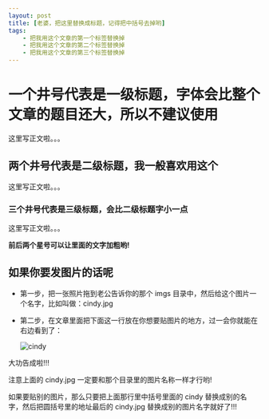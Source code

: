 ```yaml
---
layout: post
title: [老婆，把这里替换成标题，记得把中括号去掉哟]
tags:
    - 把我用这个文章的第一个标签替换掉
    - 把我用这个文章的第二个标签替换掉
    - 把我用这个文章的第三个标签替换掉
---
```


# 一个井号代表是一级标题，字体会比整个文章的题目还大，所以不建议使用

这里写正文啦。。。

## 两个井号代表是二级标题，我一般喜欢用这个

这里写正文啦。。。

### 三个井号代表是三级标题，会比二级标题字小一点

这里写正文啦。。。

**前后两个星号可以让里面的文字加粗哟!**

## 如果你要发图片的话呢

* 第一步，把一张照片拖到老公告诉你的那个 imgs 目录中，然后给这个图片一个名字，比如叫做：cindy.jpg

* 第二步，在文章里面把下面这一行放在你想要贴图片的地方，过一会你就能在右边看到了：

    ![cindy](http://cindyawu.qiniudn.com/cindy.jpg)

大功告成啦!!! 

注意上面的 cindy.jpg 一定要和那个目录里的图片名称一样才行哟!

如果要贴别的图片，那么只要把上面那行里中括号里面的 cindy 替换成别的名字，然后把圆括号里的地址最后的 cindy.jpg 替换成别的图片名字就好了!!!


